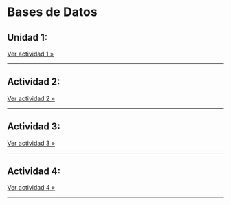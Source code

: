# Bases de Datos

## Unidad 1: 

[Ver actividad 1 »](ud1/readme.md)

---

## Actividad 2: 

[Ver actividad 2 »](./actividad2.md)

---

## Actividad 3: 

[Ver actividad 3 »](./actividad3.md)

---

## Actividad 4: 

[Ver actividad 4 »](./actividad4.md)

---
